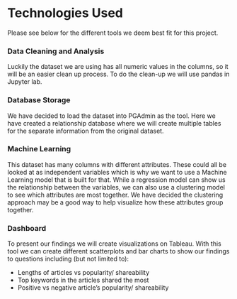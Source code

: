# Technologies Used
Please see below for the different tools we deem best fit for this project. 

### Data Cleaning and Analysis
Luckily the dataset we are using has all numeric values in the columns, so it will be an easier clean up process. To do the clean-up we will use pandas in Jupyter lab.   

### Database Storage
We have decided to load the dataset into PGAdmin as the tool. Here we have created a relationship database where we will create multiple tables for the separate information from the original dataset. 

### Machine Learning
This dataset has many columns with different attributes. These could all be looked at as independent variables which is why we want to use a Machine Learning model that is built for that. While a regression model can show us the relationship between the variables, we can also use a clustering model to see which attributes are most together. We have decided the clustering approach may be a good way to help visualize how these attributes group together. 

### Dashboard
To present our findings we will create visualizations on Tableau. With this tool we can create different scatterplots and bar charts to show our findings to questions including (but not limited to):

  * Lengths of articles vs popularity/ shareability
  * Top keywords in the articles shared the most
  * Positive vs negative article’s popularity/ shareability 

